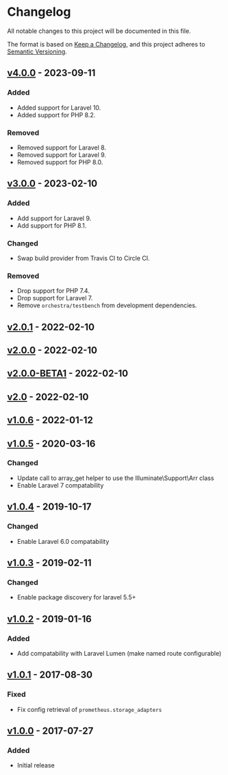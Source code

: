 # Changelog

All notable changes to this project will be documented in this file.

The format is based on [Keep a Changelog](https://keepachangelog.com/en/1.1.0/),
and this project adheres to [Semantic Versioning](https://semver.org/spec/v2.0.0.html).

## [v4.0.0] - 2023-09-11

### Added

- Added support for Laravel 10.
- Added support for PHP 8.2.

### Removed

- Removed support for Laravel 8.
- Removed support for Laravel 9.
- Removed support for PHP 8.0.

## [v3.0.0] - 2023-02-10

### Added

- Add support for Laravel 9.
- Add support for PHP 8.1.

### Changed

- Swap build provider from Travis CI to Circle CI.

### Removed

- Drop support for PHP 7.4.
- Drop support for Laravel 7.
- Remove `orchestra/testbench` from development dependencies.

## [v2.0.1] - 2022-02-10

## [v2.0.0] - 2022-02-10

## [v2.0.0-BETA1] - 2022-02-10

## [v2.0] - 2022-02-10

## [v1.0.6] - 2022-01-12

## [v1.0.5] - 2020-03-16

### Changed

- Update call to array_get helper to use the Illuminate\Support\Arr class
- Enable Laravel 7 compatability

## [v1.0.4] - 2019-10-17

### Changed

- Enable Laravel 6.0 compatability

## [v1.0.3] - 2019-02-11

### Changed

- Enable package discovery for laravel 5.5+

## [v1.0.2] - 2019-01-16

### Added

- Add compatability with Laravel Lumen (make named route configurable)

## [v1.0.1] - 2017-08-30

### Fixed

- Fix config retrieval of `prometheus.storage_adapters`

## [v1.0.0] - 2017-07-27

### Added

- Initial release

[v4.0.0]: https://github.com/HealthEngineAU/laravel-prometheus-exporter/compare/v3.0.0...v4.0.0
[v3.0.0]: https://github.com/HealthEngineAU/laravel-prometheus-exporter/compare/v2.0.1...v3.0.0
[v2.0.1]: https://github.com/HealthEngineAU/laravel-prometheus-exporter/compare/v2.0.0...v2.0.1
[v2.0.0]: https://github.com/HealthEngineAU/laravel-prometheus-exporter/compare/v2.0.0-BETA1...v2.0.0
[v2.0.0-BETA1]: https://github.com/HealthEngineAU/laravel-prometheus-exporter/compare/v2.0...v2.0.0-BETA1
[v2.0]: https://github.com/HealthEngineAU/laravel-prometheus-exporter/compare/1.0.6...v2.0
[v1.0.6]: https://github.com/HealthEngineAU/laravel-prometheus-exporter/compare/1.0.5...1.0.6
[v1.0.5]: https://github.com/HealthEngineAU/laravel-prometheus-exporter/compare/1.0.4...1.0.5
[v1.0.4]: https://github.com/HealthEngineAU/laravel-prometheus-exporter/compare/1.0.3...1.0.4
[v1.0.3]: https://github.com/HealthEngineAU/laravel-prometheus-exporter/compare/1.0.2...1.0.3
[v1.0.2]: https://github.com/HealthEngineAU/laravel-prometheus-exporter/compare/1.0.1...1.0.2
[v1.0.1]: https://github.com/HealthEngineAU/laravel-prometheus-exporter/compare/1.0.0...1.0.1
[v1.0.0]: https://github.com/HealthEngineAU/laravel-prometheus-exporter/releases/tag/1.0.0
